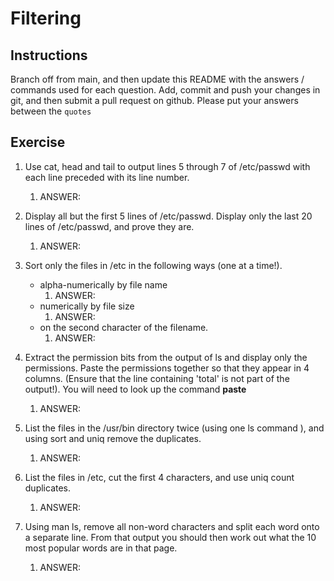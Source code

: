 # Filtering

## Instructions

Branch off from main, and then update this README with the answers / commands used for each question.
Add, commit and push your changes in git, and then submit a pull request on github.
Please put your answers between the `quotes`

## Exercise
1. Use cat, head and tail to output lines 5 through 7 of /etc/passwd with each line preceded with its line number.
    1. ANSWER: ` `

2. Display all but the first 5 lines of /etc/passwd. Display only the last 20 lines of /etc/passwd, and prove they are.
    1. ANSWER: ` `

3. Sort only the files in /etc in the following ways (one at a time!).
   * alpha-numerically by file name
      1. ANSWER: ` `
   * numerically by file size
      1. ANSWER: ` `
   * on the second character of the filename.
      1. ANSWER: ` `

4. Extract the permission bits from the output of ls and display only the permissions. Paste the permissions together so that they appear in 4 columns.
(Ensure that the line containing 'total' is not part of the output!).  You will need to look up the command **paste**
    1. ANSWER: ` `

5. List the files in the /usr/bin directory twice (using one ls command ), and using sort and uniq remove the duplicates.
    1. ANSWER: ` `

6. List the files in /etc, cut the first 4 characters, and use uniq count duplicates.
    1. ANSWER: ` `

6. Using man ls, remove all non-word characters and split each word onto a separate line.
From that output you should then work out what the 10 most popular words are in that page.
    1. ANSWER: ` `
